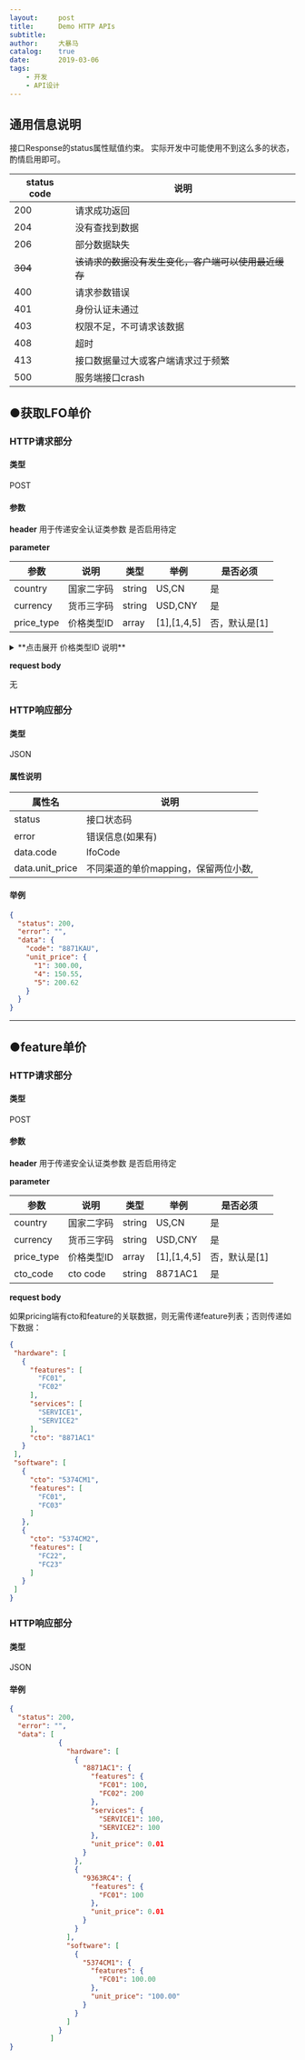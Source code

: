 ```yaml
---
layout:     post
title:      Demo HTTP APIs
subtitle:   
author:     大暴马
catalog: 	true
date:       2019-03-06
tags:
    - 开发
    - API设计
---
```

## 通用信息说明
接口Response的status属性赋值约束。
实际开发中可能使用不到这么多的状态，酌情启用即可。

 status code|说明
 ----|----
 200|请求成功返回
 204|没有查找到数据
 206|部分数据缺失
 ~~304~~|~~该请求的数据没有发生变化，客户端可以使用最近缓存~~
 400|请求参数错误
 401|身份认证未通过
 403|权限不足，不可请求该数据
 408|超时
 413|接口数据量过大或客户端请求过于频繁
 500|服务端接口crash

## ●获取LFO单价

### HTTP请求部分
#### 类型 
POST
#### 参数
**header**  用于传递安全认证类参数
是否启用待定

**parameter**

 参数|说明|类型|举例|是否必须
 ----|----|----|----|----
 country|国家二字码|string|US,CN|是
 currency|货币三字码|string|USD,CNY|是
 price_type|价格类型ID|array|[1],[1,4,5]|否，默认是[1]

<details>
<summary>**点击展开 价格类型ID 说明**</summary>

1->list price<br>
2->T1 Channel price<br>
3->T2 Channel price<br>
4->China BP store price<br>
5->China SALES store price<br>
6->China JV_BP store price<br>
7->China JV_SALES store price<br>

</details>


**request body**

 无

### HTTP响应部分
#### 类型
JSON
#### 属性说明

 属性名|说明
 ----|----
 status|接口状态码
 error|错误信息(如果有)
 data.code|lfoCode
 data.unit_price|不同渠道的单价mapping，保留两位小数,

#### 举例
```json
{
  "status": 200,
  "error": "",
  "data": {
    "code": "8871KAU",
    "unit_price": {
      "1": 300.00,
      "4": 150.55,
      "5": 200.62
    }
  }
}
```

___

## ●feature单价

### HTTP请求部分
#### 类型 
POST
#### 参数
**header**  用于传递安全认证类参数
是否启用待定

**parameter**

 参数|说明|类型|举例|是否必须
 ----|----|----|----|----
 country|国家二字码|string|US,CN|是
 currency|货币三字码|string|USD,CNY|是
 price_type|价格类型ID|array|[1],[1,4,5]|否，默认是[1]
 cto_code|cto code|string|8871AC1|是


**request body**

 如果pricing端有cto和feature的关联数据，则无需传递feature列表；否则传递如下数据：
 ```json
{
  "hardware": [
    {
      "features": [
        "FC01",
        "FC02"
      ],
      "services": [
        "SERVICE1",
        "SERVICE2"
      ],
      "cto": "8871AC1"
    }
  ],
  "software": [
    {
      "cto": "5374CM1",
      "features": [
        "FC01",
        "FC03"
      ]
    },
    {
      "cto": "5374CM2",
      "features": [
        "FC22",
        "FC23"
      ]
    }
  ]
}
 ```

### HTTP响应部分
#### 类型
JSON
#### 举例
```json
{
  "status": 200,
  "error": "",
  "data": [
            {
              "hardware": [
                {
                  "8871AC1": {
                    "features": {
                      "FC01": 100,
                      "FC02": 200
                    },
                    "services": {
                      "SERVICE1": 100,
                      "SERVICE2": 100
                    },
                    "unit_price": 0.01
                  }
                },
                {
                  "9363RC4": {
                    "features": {
                      "FC01": 100
                    },
                    "unit_price": 0.01
                  }
                }
              ],
              "software": [
                {
                  "5374CM1": {
                    "features": {
                      "FC01": 100.00
                    },
                    "unit_price": "100.00"
                  }
                }
              ]
            }
          ]
}
```
